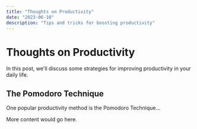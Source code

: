 ```yaml
---
title: "Thoughts on Productivity"
date: "2023-06-10"
description: "Tips and tricks for boosting productivity"
---
```


# Thoughts on Productivity

In this post, we'll discuss some strategies for improving productivity in your daily life.

## The Pomodoro Technique

One popular productivity method is the Pomodoro Technique...

More content would go here.